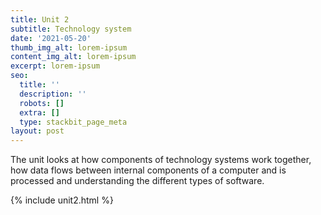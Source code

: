 ```yaml
---
title: Unit 2
subtitle: Technology system
date: '2021-05-20'
thumb_img_alt: lorem-ipsum
content_img_alt: lorem-ipsum
excerpt: lorem-ipsum
seo:
  title: ''
  description: ''
  robots: []
  extra: []
  type: stackbit_page_meta
layout: post
---
```

​The unit looks at how components of technology systems work together, how data flows between internal components of a computer and is processed and understanding the different types of software.



{% include unit2.html %}
